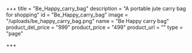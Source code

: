 +++
title = "Be_Happy_carry_bag"
description = "A portable jute carry bag for shopping"
id = "Be_Happy_carry_bag"
image = "/uploads/be_happy_carry_bag.png"
name = "Be Happy carry bag"
product_del_price = "999"
product_price = "499"
product_url = ""
type = "page"

+++
